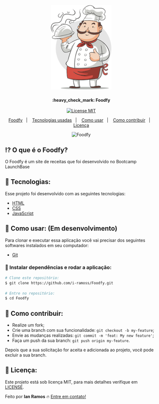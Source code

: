 <h1 align="center">
  <img src=".github/chef.png" width="200px">
</h1>

<h4 align="center"> 
	:heavy_check_mark: Foodfy
</h4>

<p align="center">
  <a href="https://opensource.org/licenses/MIT"><img alt="License MIT" src="https://img.shields.io/badge/license-MIT-brightgreen"></a>
</p>

<p align="center">
  <a href="#interrobang">Foodfy</a>&nbsp;&nbsp;&nbsp;|&nbsp;&nbsp;&nbsp;
  <a href="#rocket-tecnologias">Tecnologias usadas</a>&nbsp;&nbsp;&nbsp;|&nbsp;&nbsp;&nbsp;
  <a href="#interrobang-como-usar">Como usar</a>&nbsp;&nbsp;&nbsp;|&nbsp;&nbsp;&nbsp;
  <a href="#confetti_ball-como-contribuir">Como contribuir</a>&nbsp;&nbsp;&nbsp;|&nbsp;&nbsp;&nbsp;
  <a href="#key-licença">Licença</a>
</p>


<div align="center">
  <img src="https://i.ibb.co/Dz8BR15/foodfy.gif" alt="Foodfy" height="450px">
</div>


## :interrobang: O que é o Foodfy?

O Foodfy é um site de receitas que foi desenvolvido no Bootcamp LaunchBase

## :rocket: Tecnologias:

Esse projeto foi desenvolvido com as seguintes tecnologias:

- [HTML][html]
- [CSS][css]
- [JavaScript][js]

## :construction_worker: Como usar: (Em desenvolvimento)

Para clonar e executar essa aplicação você vai precisar dos seguintes softwares instalados em seu computador: 
- [Git][git]

### :electric_plug: Instalar dependências e rodar a aplicação:

```bash
# Clone este repositório:
$ git clone https://github.com/i-ramoss/Foodfy.git

# Entre no repositório:
$ cd Foodfy
```

## :confetti_ball: Como contribuir:

-  Realize um fork;
-  Crie uma branch com sua funcionalidade: `git checkout -b my-feature`;
-  Envie as mudanças realizadas: `git commit -m 'feat: My new feature'`;
-  Faça um push da sua branch: `git push origin my-feature`.

Depois que a sua solicitação for aceita e adicionada ao projeto, você pode excluir a sua branch.

## :key: Licença:

Este projeto está sob licença MIT, para mais detalhes verifique em [LICENSE][license].

Feito por **Ian Ramos** :fire: [Entre em contato!][linkedin]






[html]: https://developer.mozilla.org/pt-BR/docs/Web/HTML
[css]: https://developer.mozilla.org/pt-BR/docs/Web/CSS
[js]: https://developer.mozilla.org/pt-BR/docs/Web/JavaScript
[git]: https://git-scm.com
[license]: https://github.com/i-ramoss/Foodfy/blob/master/LICENSE
[linkedin]: https://www.linkedin.com/in/ian-ramos/
